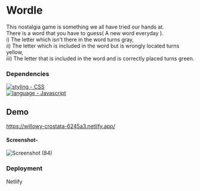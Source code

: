 # Wordle
This nostalgia game is something we all have tried our hands at.
<br>There is a word that you have to guess( A new word everyday ).<br>
i) The letter which isn't there in the word turns gray,<br>
ii) The letter which is included in the word but is wrongly located turns yellow,<br>
iii) The letter that is included in the word and is correctly placed turns green.<br>

### Dependencies
[![styling - CSS](https://img.shields.io/static/v1?label=styling&message=CSS&color=%23D8F32E)](https://web.dev/learn/css/)<br>
[![language - Javascript](https://img.shields.io/static/v1?label=language&message=Javascript&color=%23F39C2E)](https://www.javascript.com/)<br>

## Demo
https://willowy-crostata-6245a3.netlify.app/

#### Screenshot-
![Screenshot (84)](https://user-images.githubusercontent.com/64829176/216807465-baaf670b-3404-4048-9723-44a655ea6445.png)

### Deployment
Netlify 


